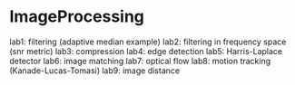 # ImageProcessing

lab1: filtering (adaptive median example)
lab2: filtering in frequency space (snr metric)
lab3: compression
lab4: edge detection
lab5: Harris-Laplace detector
lab6: image matching
lab7: optical flow
lab8: motion tracking (Kanade-Lucas-Tomasi)
lab9: image distance

